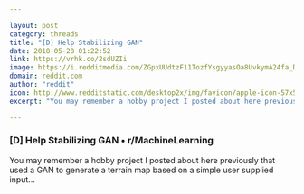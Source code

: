 ```yaml
---

layout: post
category: threads
title: "[D] Help Stabilizing GAN"
date: 2018-05-28 01:22:52
link: https://vrhk.co/2sdUZIi
image: https://i.redditmedia.com/ZGpxUUdtzF11TozfYsgyyasOa8UvkymA24fa_DtP5ZU.png?w=320&s=420703ae15c4c1bca33b319e99e5bf15
domain: reddit.com
author: "reddit"
icon: http://www.redditstatic.com/desktop2x/img/favicon/apple-icon-57x57.png
excerpt: "You may remember a hobby project I posted about here previously that used a GAN to generate a terrain map based on a simple user supplied input..."

---
```


### [D] Help Stabilizing GAN • r/MachineLearning

You may remember a hobby project I posted about here previously that used a GAN to generate a terrain map based on a simple user supplied input...
